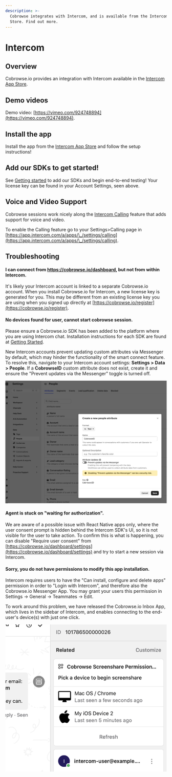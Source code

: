 ```yaml
---
description: >-
  Cobrowse integrates with Intercom, and is available from the Intercom App
  Store. Find out more.
---
```


# Intercom

## Overview

Cobrowse.io provides an integration with Intercom available in the [Intercom App Store](https://www.intercom.com/app-store/?app\_package\_code=cobrowse-screenshare-permissions).

## Demo videos

Demo video: [https://vimeo.com/924748894](https://vimeo.com/924748894).

## Install the app

Install the app from the [Intercom App Store](https://www.intercom.com/app-store/?app\_package\_code=cobrowse-screenshare-permissions) and follow the setup instructions!

## Add our SDKs to get started!

See [Getting started](../../) to add our SDKs and begin end-to-end testing! Your license key can be found in your Account Settings, seen above.

## Voice and Video Support

Cobrowse sessions work nicely along the [Intercom Calling](https://www.intercom.com/phone) feature that adds support for voice and video.

To enable the Calling feature go to your Settings>Calling page in [https://app.intercom.com/a/apps/\_/settings/calling](https://app.intercom.com/a/apps/\_/settings/calling).

## Troubleshooting

#### I can connect from https://cobrowse.io/dashboard, but not from within Intercom.

It's likely your Intercom account is linked to a separate Cobrowse.io account. When you install Cobrowse.io for Intercom, a new license key is generated for you. This may be different from an existing license key you are using when you signed up directly at [https://cobrowse.io/register](https://cobrowse.io/register).

#### No devices found for user, cannot start cobrowse session.

Please ensure a Cobrowse.io SDK has been added to the platform where you are using Intercom chat. Installation instructions for each SDK are found at [Getting Started](../../).

New Intercom accounts prevent updating custom attributes via Messenger by default, which may hinder the functionality of the smart connect feature. To resolve this, navigate to your Intercom account settings: **Settings > Data > People**. If a **CobrowseID** custom attribute does not exist, create it and ensure the "Prevent updates via the Messenger" toggle is turned off.

![Enabling custom attribute updates](../../.gitbook/assets/intercom-attribute-workaround.png)

#### Agent is stuck on "waiting for authorization".

We are aware of a possible issue with React Native apps only, where the user consent prompt is hidden behind the Intercom SDK's UI, so it is not visible for the user to take action. To confirm this is what is happening, you can disable "Require user consent" from [https://cobrowse.io/dashboard/settings](https://cobrowse.io/dashboard/settings) and try to start a new session via Intercom.

#### Sorry, you do not have permissions to modify this app installation.

Intercom requires users to have the "Can install, configure and delete apps" permission in order to "Login with Intercom", and therefore also the Cobrowse.io Messenger App. You may grant your users this permission in Settings -> General -> Teammates -> Edit.

To work around this problem, we have released the Cobrowse.io Inbox App, which lives in the sidebar of Intercom, and enables connecting to the end-user's device(s) with just one click.

![Cobrowse.io Inbox App for Intercom](../../.gitbook/assets/intercom-inbox-app-cobrowse-io.png)
